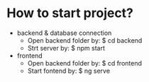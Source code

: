 # How to start project?
* backend & database connection
  - Open backend folder by: $ cd backend
  - Strt server by: $ npm start
* frontend 
  - Open backend folder by: $ cd frontend
  - Start fontend by: $ ng serve
    
